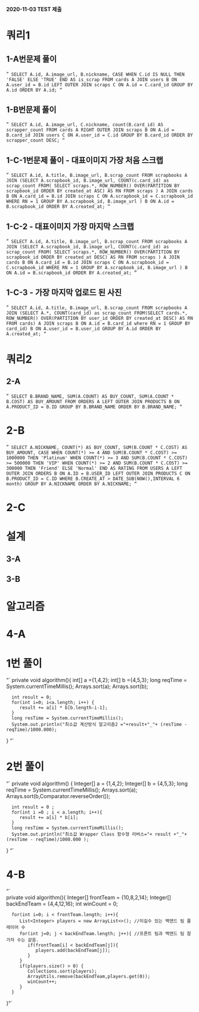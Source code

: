 #### 2020-11-03 TEST 제출

# 쿼리1
## 1-A번문제 풀이
“`
SELECT
    A.id,
    A.image_url,
    B.nickname,
    CASE WHEN C.id IS NULL THEN 'FALSE' ELSE 'TRUE' END AS is_scrap
FROM cards A
         JOIN users B
              ON A.user_id = B.id
         LEFT OUTER JOIN scraps C
              ON A.id = C.card_id
GROUP BY A.id
ORDER BY A.id;
“`

## 1-B번문제 풀이
“`
SELECT
    A.id,
    A.image_url,
    C.nickname,
    count(B.card_id) AS scrapper_count
FROM cards A
         RIGHT OUTER JOIN scraps B
                          ON A.id = B.card_id
         JOIN users C
              ON A.user_id = C.id
GROUP BY B.card_id
ORDER BY scrapper_count DESC;
“`

## 1-C-1번문제 풀이 - 대표이미지 가장 처음 스크랩
“`
SELECT A.id,
       A.title,
       B.image_url,
       B.scrap_count
FROM scrapbooks A
         JOIN (SELECT A.scrapbook_id,
                      B.image_url,
                      COUNT(c.card_id) as scrap_count
               FROM(
                       SELECT scraps.*, ROW_NUMBER() OVER(PARTITION BY scrapbook_id ORDER BY created_at ASC) AS RN
                       FROM scraps
                   ) A
                       JOIN cards B ON A.card_id = B.id
                       JOIN scraps C ON A.scrapbook_id = C.scrapbook_id
               WHERE RN = 1
             GROUP BY A.scrapbook_id, B.image_url
             ) B
              ON A.id = B.scrapbook_id
ORDER BY A.created_at;
“`

## 1-C-2  - 대표이미지 가장 마지막 스크랩
“`
SELECT A.id,
       A.title,
       B.image_url,
       B.scrap_count
FROM scrapbooks A
         JOIN (SELECT A.scrapbook_id,
                      B.image_url,
                      COUNT(c.card_id) as scrap_count
               FROM(
                       SELECT scraps.*, ROW_NUMBER() OVER(PARTITION BY scrapbook_id ORDER BY created_at DESC) AS RN
                       FROM scraps
                   ) A
                       JOIN cards B ON A.card_id = B.id
                       JOIN scraps C ON A.scrapbook_id = C.scrapbook_id
               WHERE RN = 1
             GROUP BY A.scrapbook_id, B.image_url
             ) B
              ON A.id = B.scrapbook_id
ORDER BY A.created_at;
“`

## 1-C-3 - 가장 마지막 업로드 된 사진
“`
SELECT A.id,
       A.title,
       B.image_url,
       B.scrap_count
FROM scrapbooks A
JOIN (SELECT A.*,
             COUNT(card_id) as scrap_count
      FROM(SELECT cards.*,
                  ROW_NUMBER() OVER(PARTITION BY user_id ORDER BY created_at DESC) AS RN
           FROM cards) A
                JOIN scraps B ON A.id = B.card_id
      where RN = 1
      GROUP BY card_id) B
ON A.user_id = B.user_id
GROUP BY A.id
ORDER BY A.created_at;
“`

# 쿼리2
## 2-A
“`
SELECT B.BRAND_NAME,
       SUM(A.COUNT) AS BUY_COUNT,
       SUM(A.COUNT * B.COST) AS BUY_AMOUNT
FROM ORDERS A
         LEFT OUTER JOIN PRODUCTS B ON A.PRODUCT_ID = B.ID
GROUP BY B.BRAND_NAME
ORDER BY B.BRAND_NAME;
“`
# 2-B
“`
SELECT A.NICKNAME,
       COUNT(*) AS BUY_COUNT,
       SUM(B.COUNT * C.COST) AS BUY_AMOUNT,
       CASE WHEN COUNT(*) >= 4 AND SUM(B.COUNT * C.COST) >= 1000000 THEN 'Platinum'
            WHEN COUNT(*) >= 3 AND SUM(B.COUNT * C.COST) >= 500000 THEN 'VIP'
            WHEN COUNT(*) >= 2 AND SUM(B.COUNT * C.COST) >= 300000 THEN 'Friend'
            ELSE 'Normal'
           END AS RATING
FROM USERS A
         LEFT OUTER JOIN ORDERS B ON A.ID = B.USER_ID
         LEFT OUTER JOIN PRODUCTS C ON B.PRODUCT_ID = C.ID
WHERE B.CREATE_AT > DATE_SUB(NOW(),INTERVAL 6 month)
GROUP BY A.NICKNAME
ORDER BY A.NICKNAME;
“`
# 2-C


# 설계
## 3-A
## 3-B



# 알고리즘
# 4-A
# 1번 풀이
“`
   private void algorithm(){
      int[] a ={1,4,2};
      int[] b ={4,5,3};
      long reqTime = System.currentTimeMillis();
      Arrays.sort(a);
      Arrays.sort(b);

      int result = 0;
      for(int i=0; i<a.length; i++) {
         result += a[i] * b[b.length-i-1];
      }
      long resTime = System.currentTimeMillis();
      System.out.println("최소값 계산방식 알고리즘2 ="+result+"_"+ (resTime - reqTime)/1000.000);
   }
   “`
# 2번 풀이
“`
   private void algorithm() {
      Integer[] a = {1,4,2};
      Integer[] b = {4,5,3};
      long reqTime = System.currentTimeMillis();
      Arrays.sort(a);
      Arrays.sort(b,Comparator.reverseOrder());

      int result = 0 ;
      for(int i =0 ; i < a.length; i++){
         result += a[i] * b[i];
      }
      long resTime = System.currentTimeMillis();
      System.out.println("최소값 Wrapper Class 함수형 리버스="+ result +"_"+ (resTime - reqTime)/1000.000 );
   }
   “`
# 4-B
   “`  
   private void algorithm(){
      Integer[] frontTeam = {10,8,2,14};
      Integer[] backEndTeam = {4,4,12,16};
      int winCount = 0;

      for(int i=0; i < frontTeam.length; i++){
         List<Integer> players = new ArrayList<>(); //이길수 있는 백엔드 팀 플레이어 수
         for(int j=0; j < backEndTeam.length; j++){ //프론트 팀과 백엔드 팀 참가자 수는 같음.
            if(frontTeam[i] < backEndTeam[j]){
               players.add(backEndTeam[j]);
            }
         }
         if(players.size() > 0) {
            Collections.sort(players);
            ArrayUtils.remove(backEndTeam,players.get(0));
            winCount++;
         }
      }
   }“`
   
